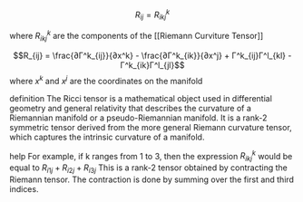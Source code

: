 
$$R_{ij} = R^k_{ikj}$$

where
	$R^k_{ikj}$ are the components of the [[Riemann Curviture Tensor]]

$$R_{ij} = \frac{∂Γ^k_{ij}}{∂x^k} - \frac{∂Γ^k_{ik}}{∂x^j} + Γ^k_{ij}Γ^l_{kl} - Γ^k_{ik}Γ^l_{jl}$$
where
	$x^k$ and $x^j$ are the coordinates on the manifold

definition
	The Ricci tensor is a mathematical object used in differential geometry and general relativity that describes the curvature of a Riemannian manifold or a pseudo-Riemannian manifold. It is a rank-2 symmetric tensor derived from the more general Riemann curvature tensor, which captures the intrinsic curvature of a manifold.

help
	For example, if k ranges from 1 to 3, then the expression $R^k_{ikj}$ would be equal to $R_{i1j} + R_{i2j} + R_{i3j}$
	This is a rank-2 tensor obtained by contracting the Riemann tensor. The contraction is done by summing over the first and third indices.